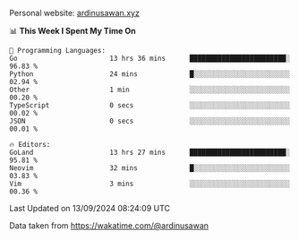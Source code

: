 Personal website: [ardinusawan.xyz](https://ardinusawan.xyz)

<!--START_SECTION:waka-->
📊 **This Week I Spent My Time On** 

```text
💬 Programming Languages: 
Go                       13 hrs 36 mins      ████████████████████████░   96.83 % 
Python                   24 mins             █░░░░░░░░░░░░░░░░░░░░░░░░   02.94 % 
Other                    1 min               ░░░░░░░░░░░░░░░░░░░░░░░░░   00.20 % 
TypeScript               0 secs              ░░░░░░░░░░░░░░░░░░░░░░░░░   00.02 % 
JSON                     0 secs              ░░░░░░░░░░░░░░░░░░░░░░░░░   00.01 % 

🔥 Editors: 
GoLand                   13 hrs 27 mins      ████████████████████████░   95.81 % 
Neovim                   32 mins             █░░░░░░░░░░░░░░░░░░░░░░░░   03.83 % 
Vim                      3 mins              ░░░░░░░░░░░░░░░░░░░░░░░░░   00.36 % 
```


 Last Updated on 13/09/2024 08:24:09 UTC
<!--END_SECTION:waka-->
Data taken from https://wakatime.com/@ardinusawan
